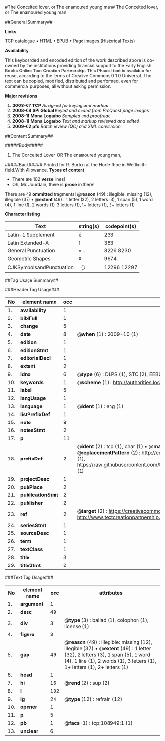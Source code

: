 #The Conceited lover, or The enamoured young man#
The Conceited lover, or The enamoured young man

##General Summary##

**Links**

[TCP catalogue](http://www.ota.ox.ac.uk/tcp/)  • 
[HTML](http://tei.it.ox.ac.uk/tcp/Texts-HTML/free/A34/A34203.html)  • 
[EPUB](http://tei.it.ox.ac.uk/tcp/Texts-EPUB/free/A34/A34203.epub) • 
[Page images (Historical Texts)](https://data.historicaltexts.jisc.ac.uk/view?pubId=eebo-19524238e&pageId=eebo-19524238e-108949-1)

**Availability**

This keyboarded and encoded edition of the
	       work described above is co-owned by the institutions
	       providing financial support to the Early English Books
	       Online Text Creation Partnership. This Phase I text is
	       available for reuse, according to the terms of Creative
	       Commons 0 1.0 Universal. The text can be copied,
	       modified, distributed and performed, even for
	       commercial purposes, all without asking permission.

**Major revisions**

1. __2008-07__ __TCP__ *Assigned for keying and markup*
1. __2008-08__ __SPi Global__ *Keyed and coded from ProQuest page images*
1. __2008-11__ __Mona Logarbo__ *Sampled and proofread*
1. __2008-11__ __Mona Logarbo__ *Text and markup reviewed and edited*
1. __2009-02__ __pfs__ *Batch review (QC) and XML conversion*

##Content Summary##

#####Body#####

1. The Conceited Lover, OR The enamoured young man,

#####Back#####
Printed for R. Burton at the Horſe-ſhoe in Weſtſmith-field.With Allowance.
**Types of content**

  * There are 102 **verse** lines!
  * Oh, Mr. Jourdain, there is **prose** in there!

There are 49 **ommitted** fragments! 
 @__reason__ (49) : illegible: missing (12), illegible (37)  •  @__extent__ (49) : 1 letter (32), 2 letters (3), 1 span (5), 1 word (4), 1 line (1), 2 words (1), 3 letters (1), 1+ letters (1), 2+ letters (1)

**Character listing**


|Text|string(s)|codepoint(s)|
|---|---|---|
|Latin-1 Supplement|é|233|
|Latin Extended-A|ſ|383|
|General Punctuation|•…|8226 8230|
|Geometric Shapes|◊|9674|
|CJKSymbolsandPunctuation|〈〉|12296 12297|

##Tag Usage Summary##

###Header Tag Usage###

|No|element name|occ|attributes|
|---|---|---|---|
|1.|__availability__|1||
|2.|__biblFull__|1||
|3.|__change__|5||
|4.|__date__|8| @__when__ (1) : 2009-10 (1)|
|5.|__edition__|1||
|6.|__editionStmt__|1||
|7.|__editorialDecl__|1||
|8.|__extent__|2||
|9.|__idno__|6| @__type__ (6) : DLPS (1), STC (2), EEBO-CITATION (1), OCLC (1), VID (1)|
|10.|__keywords__|1| @__scheme__ (1) : http://authorities.loc.gov/ (1)|
|11.|__label__|5||
|12.|__langUsage__|1||
|13.|__language__|1| @__ident__ (1) : eng (1)|
|14.|__listPrefixDef__|1||
|15.|__note__|8||
|16.|__notesStmt__|2||
|17.|__p__|11||
|18.|__prefixDef__|2| @__ident__ (2) : tcp (1), char (1)  •  @__matchPattern__ (2) : ([0-9\-]+):([0-9IVX]+) (1), (.+) (1)  •  @__replacementPattern__ (2) : http://eebo.chadwyck.com/downloadtiff?vid=$1&page=$2 (1), https://raw.githubusercontent.com/textcreationpartnership/Texts/master/tcpchars.xml#$1 (1)|
|19.|__projectDesc__|1||
|20.|__pubPlace__|2||
|21.|__publicationStmt__|2||
|22.|__publisher__|2||
|23.|__ref__|2| @__target__ (2) : https://creativecommons.org/publicdomain/zero/1.0/ (1), http://www.textcreationpartnership.org/docs/. (1)|
|24.|__seriesStmt__|1||
|25.|__sourceDesc__|1||
|26.|__term__|1||
|27.|__textClass__|1||
|28.|__title__|3||
|29.|__titleStmt__|2||


###Text Tag Usage###

|No|element name|occ|attributes|
|---|---|---|---|
|1.|__argument__|1||
|2.|__desc__|49||
|3.|__div__|3| @__type__ (3) : ballad (1), colophon (1), license (1)|
|4.|__figure__|3||
|5.|__gap__|49| @__reason__ (49) : illegible: missing (12), illegible (37)  •  @__extent__ (49) : 1 letter (32), 2 letters (3), 1 span (5), 1 word (4), 1 line (1), 2 words (1), 3 letters (1), 1+ letters (1), 2+ letters (1)|
|6.|__head__|1||
|7.|__hi__|16| @__rend__ (2) : sup (2)|
|8.|__l__|102||
|9.|__lg__|24| @__type__ (12) : refrain (12)|
|10.|__opener__|1||
|11.|__p__|5||
|12.|__pb__|1| @__facs__ (1) : tcp:108949:1 (1)|
|13.|__unclear__|6||
